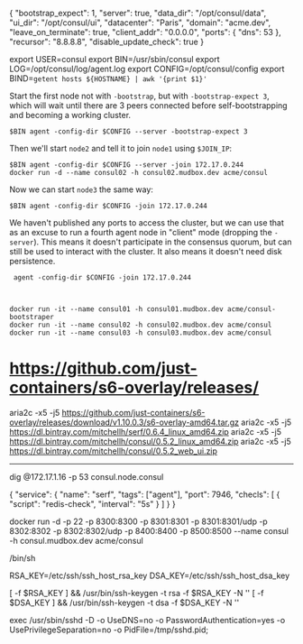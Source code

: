 {
  "bootstrap_expect": 1,
  "server": true,
	"data_dir": "/opt/consul/data",
	"ui_dir": "/opt/consul/ui",
  "datacenter": "Paris",
  "domain": "acme.dev",
  "leave_on_terminate": true,
	"client_addr": "0.0.0.0",
	"ports": {
		"dns": 53
	},
	"recursor": "8.8.8.8",
	"disable_update_check": true
}


export USER=consul
export BIN=/usr/sbin/consul
export LOG=/opt/consul/log/agent.log
export CONFIG=/opt/consul/config
export BIND=`getent hosts ${HOSTNAME} | awk '{print $1}'`



Start the first node not with `-bootstrap`, but with `-bootstrap-expect 3`,
which will wait until there are 3 peers connected before self-bootstrapping and
becoming a working cluster.

    $BIN agent -config-dir $CONFIG --server -bootstrap-expect 3

Then we'll start `node2` and tell it to join `node1` using `$JOIN_IP`:

    $BIN agent -config-dir $CONFIG --server -join 172.17.0.244
    docker run -d --name consul02 -h consul02.mudbox.dev acme/consul

Now we can start `node3` the same way:

    $BIN agent -config-dir $CONFIG -join 172.17.0.244

We haven't published any ports to access the cluster, but we can use that as an
excuse to run a fourth agent node in "client" mode (dropping the `-server`).
This means it doesn't participate in the consensus quorum, but can still be used
to interact with the cluster. It also means it doesn't need disk persistence.

     agent -config-dir $CONFIG -join 172.17.0.244



    docker run -it --name consul01 -h consul01.mudbox.dev acme/consul-bootstraper
    docker run -it --name consul02 -h consul02.mudbox.dev acme/consul
    docker run -it --name consul03 -h consul03.mudbox.dev acme/consul


# https://github.com/just-containers/s6-overlay/releases/

aria2c -x5 -j5 https://github.com/just-containers/s6-overlay/releases/download/v1.10.0.3/s6-overlay-amd64.tar.gz
aria2c -x5 -j5 https://dl.bintray.com/mitchellh/serf/0.6.4_linux_amd64.zip
aria2c -x5 -j5 https://dl.bintray.com/mitchellh/consul/0.5.2_linux_amd64.zip
aria2c -x5 -j5 https://dl.bintray.com/mitchellh/consul/0.5.2_web_ui.zip

- - - - - - - - - - - - - - - - - - - - - - - - - - - - - - - - - - - - - - - -

dig @172.17.1.16 -p 53 consul.node.consul



{
  "service": {
    "name": "serf",
    "tags": ["agent"],
    "port": 7946,
    "checls": [
      {
        "script": "redis-check",
        "interval": "5s"
      }
    ]
  }
}


docker run -d -p 22 -p 8300:8300 -p 8301:8301 -p 8301:8301/udp -p 8302:8302 -p 8302:8302/udp -p 8400:8400 -p 8500:8500 --name consul -h consul.mudbox.dev acme/consul


/bin/sh

RSA_KEY=/etc/ssh/ssh_host_rsa_key
DSA_KEY=/etc/ssh/ssh_host_dsa_key

[ -f $RSA_KEY ] && /usr/bin/ssh-keygen -t rsa -f $RSA_KEY -N ''
[ -f $DSA_KEY ] && /usr/bin/ssh-keygen -t dsa -f $DSA_KEY -N ''

exec /usr/sbin/sshd -D -o UseDNS=no -o PasswordAuthentication=yes -o UsePrivilegeSeparation=no -o PidFile=/tmp/sshd.pid;








